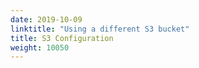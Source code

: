 ```yaml
---
date: 2019-10-09
linktitle: "Using a different S3 bucket"
title: S3 Configuration
weight: 10050
---
```

